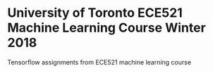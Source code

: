 # University of Toronto ECE521 Machine Learning Course Winter 2018

Tensorflow assignments from ECE521 machine learning course
